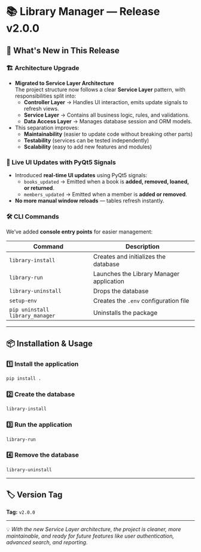 # 📚 Library Manager — Release v2.0.0

## 🚀 What's New in This Release

### 🏗 Architecture Upgrade
- **Migrated to Service Layer Architecture**  
  The project structure now follows a clear **Service Layer** pattern, with responsibilities split into:
  - **Controller Layer** → Handles UI interaction, emits update signals to refresh views.
  - **Service Layer** → Contains all business logic, rules, and validations.
  - **Data Access Layer** → Manages database session and ORM models.
- This separation improves:
  - **Maintainability** (easier to update code without breaking other parts)
  - **Testability** (services can be tested independently)
  - **Scalability** (easy to add new features and modules)

### 🔄 Live UI Updates with PyQt5 Signals
- Introduced **real-time UI updates** using PyQt5 signals:
  - `books_updated` → Emitted when a book is **added, removed, loaned, or returned**.
  - `members_updated` → Emitted when a member is **added or removed**.
- **No more manual window reloads** — tables refresh instantly.

### 🛠 CLI Commands
We’ve added **console entry points** for easier management:

| Command                | Description |
|------------------------|-------------|
| `library-install`      | Creates and initializes the database |
| `library-run`          | Launches the Library Manager application |
| `library-uninstall`    | Drops the database |
| `setup-env`            | Creates the `.env` configuration file |
| `pip uninstall library_manager` | Uninstalls the package |

---

## 📦 Installation & Usage

### 1️⃣ Install the application
```bash
pip install .
```

### 2️⃣ Create the database
```bash
library-install
```

### 3️⃣ Run the application
```bash
library-run
```

### 4️⃣ Remove the database
```bash
library-uninstall
```

---

## 🏷 Version Tag
**Tag:** `v2.0.0`

---

💡 *With the new Service Layer architecture, the project is cleaner, more maintainable, and ready for future features like user authentication, advanced search, and reporting.*

